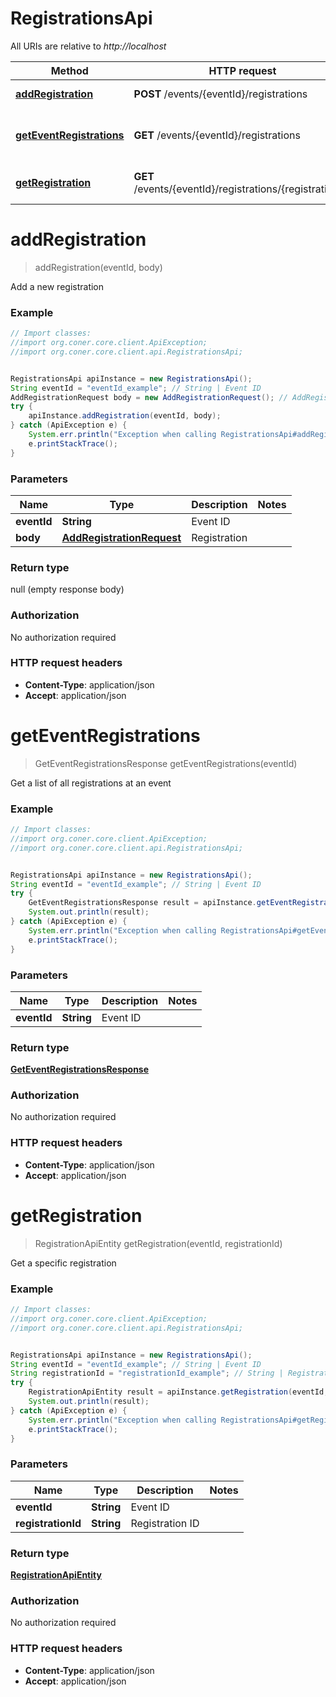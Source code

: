# RegistrationsApi

All URIs are relative to *http://localhost*

Method | HTTP request | Description
------------- | ------------- | -------------
[**addRegistration**](RegistrationsApi.md#addRegistration) | **POST** /events/{eventId}/registrations | Add a new registration
[**getEventRegistrations**](RegistrationsApi.md#getEventRegistrations) | **GET** /events/{eventId}/registrations | Get a list of all registrations at an event
[**getRegistration**](RegistrationsApi.md#getRegistration) | **GET** /events/{eventId}/registrations/{registrationId} | Get a specific registration


<a name="addRegistration"></a>
# **addRegistration**
> addRegistration(eventId, body)

Add a new registration



### Example
```java
// Import classes:
//import org.coner.core.client.ApiException;
//import org.coner.core.client.api.RegistrationsApi;


RegistrationsApi apiInstance = new RegistrationsApi();
String eventId = "eventId_example"; // String | Event ID
AddRegistrationRequest body = new AddRegistrationRequest(); // AddRegistrationRequest | Registration
try {
    apiInstance.addRegistration(eventId, body);
} catch (ApiException e) {
    System.err.println("Exception when calling RegistrationsApi#addRegistration");
    e.printStackTrace();
}
```

### Parameters

Name | Type | Description  | Notes
------------- | ------------- | ------------- | -------------
 **eventId** | **String**| Event ID |
 **body** | [**AddRegistrationRequest**](AddRegistrationRequest.md)| Registration |

### Return type

null (empty response body)

### Authorization

No authorization required

### HTTP request headers

 - **Content-Type**: application/json
 - **Accept**: application/json

<a name="getEventRegistrations"></a>
# **getEventRegistrations**
> GetEventRegistrationsResponse getEventRegistrations(eventId)

Get a list of all registrations at an event



### Example
```java
// Import classes:
//import org.coner.core.client.ApiException;
//import org.coner.core.client.api.RegistrationsApi;


RegistrationsApi apiInstance = new RegistrationsApi();
String eventId = "eventId_example"; // String | Event ID
try {
    GetEventRegistrationsResponse result = apiInstance.getEventRegistrations(eventId);
    System.out.println(result);
} catch (ApiException e) {
    System.err.println("Exception when calling RegistrationsApi#getEventRegistrations");
    e.printStackTrace();
}
```

### Parameters

Name | Type | Description  | Notes
------------- | ------------- | ------------- | -------------
 **eventId** | **String**| Event ID |

### Return type

[**GetEventRegistrationsResponse**](GetEventRegistrationsResponse.md)

### Authorization

No authorization required

### HTTP request headers

 - **Content-Type**: application/json
 - **Accept**: application/json

<a name="getRegistration"></a>
# **getRegistration**
> RegistrationApiEntity getRegistration(eventId, registrationId)

Get a specific registration



### Example
```java
// Import classes:
//import org.coner.core.client.ApiException;
//import org.coner.core.client.api.RegistrationsApi;


RegistrationsApi apiInstance = new RegistrationsApi();
String eventId = "eventId_example"; // String | Event ID
String registrationId = "registrationId_example"; // String | Registration ID
try {
    RegistrationApiEntity result = apiInstance.getRegistration(eventId, registrationId);
    System.out.println(result);
} catch (ApiException e) {
    System.err.println("Exception when calling RegistrationsApi#getRegistration");
    e.printStackTrace();
}
```

### Parameters

Name | Type | Description  | Notes
------------- | ------------- | ------------- | -------------
 **eventId** | **String**| Event ID |
 **registrationId** | **String**| Registration ID |

### Return type

[**RegistrationApiEntity**](RegistrationApiEntity.md)

### Authorization

No authorization required

### HTTP request headers

 - **Content-Type**: application/json
 - **Accept**: application/json

